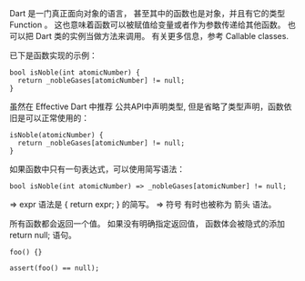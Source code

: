 Dart 是一门真正面向对象的语言， 甚至其中的函数也是对象，并且有它的类型 Function 。 这也意味着函数可以被赋值给变量或者作为参数传递给其他函数。 也可以把 Dart 类的实例当做方法来调用。 有关更多信息，参考 Callable classes.

已下是函数实现的示例：

```
bool isNoble(int atomicNumber) {
  return _nobleGases[atomicNumber] != null;
}
```

虽然在 Effective Dart 中推荐 公共API中声明类型, 但是省略了类型声明，函数依旧是可以正常使用的：

```
isNoble(atomicNumber) {
  return _nobleGases[atomicNumber] != null;
}
```

如果函数中只有一句表达式，可以使用简写语法：
```
bool isNoble(int atomicNumber) => _nobleGases[atomicNumber] != null;
```
=> expr 语法是 { return expr; } 的简写。 => 符号 有时也被称为 箭头 语法。

所有函数都会返回一个值。 如果没有明确指定返回值， 函数体会被隐式的添加 return null; 语句。

```
foo() {}

assert(foo() == null);

```
